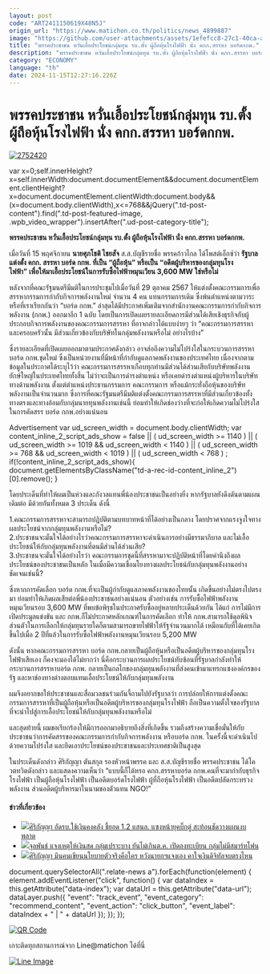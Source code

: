 ```yaml
---
layout: post
code: "ART2411150619X48N5J"
origin_url: "https://www.matichon.co.th/politics/news_4899887"
image: "https://github.com/user-attachments/assets/1efefcc8-27c1-40ca-adab-3a5917617a66"
title: "พรรคประชาชน หวั่นเอื้อประโยชน์กลุ่มทุน รบ.ตั้ง ผู้ถือหุ้นโรงไฟฟ้า นั่ง คกก.สรรหา บอร์ดกกพ."
description: "พรรคประชาชน หวั่นเอื้อประโยชน์กลุ่มทุน รบ.ตั้ง ผู้ถือหุ้นโรงไฟฟ้า นั่ง คกก.สรรหา บอร์ดกกพ."
category: "ECONOMY"
language: "th"
date: 2024-11-15T12:27:16.226Z
---
```


# พรรคประชาชน หวั่นเอื้อประโยชน์กลุ่มทุน รบ.ตั้ง ผู้ถือหุ้นโรงไฟฟ้า นั่ง คกก.สรรหา บอร์ดกกพ.

[![](https://www.matichon.co.th/wp-content/uploads/2024/11/2752420.jpg "2752420")](https://www.matichon.co.th/wp-content/uploads/2024/11/2752420.jpg)

var x=0;self.innerHeight?x=self.innerWidth:document.documentElement&&document.documentElement.clientHeight?x=document.documentElement.clientWidth:document.body&&(x=document.body.clientWidth),x<=768&&jQuery(".td-post-content").find(".td-post-featured-image, .wpb\_video\_wrapper").insertAfter(".ud-post-category-title");

**พรรคประชาชน หวั่นเอื้อประโยชน์กลุ่มทุน รบ.ตั้ง ผู้ถือหุ้นโรงไฟฟ้า นั่ง คกก.สรรหา บอร์ดกกพ.**

เมื่อวันที่ 15 พฤศจิกายน **นายศุภโชติ ไชยสัจ** ส.ส.บัญชีรายชื่อ พรรคก้าวไกล ได้โพสต์เอ็กซ์ว่า **รัฐบาลแต่งตั้ง คกก. สรรหา บอร์ด กกพ. ที่เป็น “ผู้ถือหุ้น” หรือเป็น “อดีตผู้บริหารของกลุ่มทุนโรงไฟฟ้า”** **เพื่อให้มาเอื้อประโยชน์ในการรับซื้อไฟฟ้าหมุนเวียน 3,600 MW ใช่หรือไม่**

หลังจากที่คณะรัฐมนตรีมีมติในการประชุมไปเมื่อวันที่ 29 ตุลาคม 2567 ให้แต่งตั้งคณะกรรมการเพื่อสรรหากรรมการกำกับกิจการพลังงานใหม่ จำนวน 4 คน แทนกรรมการเดิม ซึ่งพ้นตำแหน่งตามวาระ หรือที่เราเรียกกันว่า “บอร์ด กกพ.” ล่าสุดได้มีประกาศเพิ่มเติมจากสำนักงานคณะกรรมการกำกับกิจการพลังงาน (กกพ.) ออกมาอีก 1 ฉบับ โดยเป็นการเปิดเผยรายละเอียดการมีส่วนได้เสียเชิงธุรกิจกับผู้ประกอบกิจการพลังงานของคณะกรรมการสรรหา ที่อาจกล่าวได้แบบง่ายๆ ว่า “คณะกรรมการสรรหาและครอบครัวนั้น มีส่วนเกี่ยวข้องกับบริษัทในกลุ่มพลังงานหรือไม่ อย่างไรบ้าง”

ซึ่งรายละเอียดที่เปิดเผยออกมาตามประกาศดังกล่าว อาจส่อถึงความไม่โปร่งใสในกระบวนการสรรหาบอร์ด กกพ.ชุดใหม่ ซึ่งเป็นหน่วยงานที่มีหน้าที่กำกับดูแลภาคพลังงานของประเทศไทย เนื่องจากตามข้อมูลในประกาศได้ระบุไว้ว่า คณะกรรมการสรรหาเกือบทุกท่านมีส่วนได้ส่วนเสียกับบริษัทพลังงานยักษ์ใหญ่ในประเทศไทยทั้งสิ้น ไม่ว่าจะเป็นการดำรงตำแหน่ง หรือเคยดำรงตำแหน่งผู้บริหารในบริษัททางด้านพลังงาน ตั้งแต่ตำแหน่งประธานกรรมการ คณะกรรมการ หรือแม้กระทั่งถือหุ้นของบริษัทพลังงานเป็นจำนวนมาก ซึ่งการที่คณะรัฐมนตรีมีมติแต่งตั้งคณะกรรมการสรรหาที่มีส่วนเกี่ยวข้องทั้งทางตรงและทางอ้อมกับกลุ่มนายทุนพลังงานเช่นนี้ ย่อมทำให้เกิดช่องว่างที่จะก่อให้เกิดความไม่โปร่งใสในการคัดสรร บอร์ด กกพ.อย่างแน่นอน

Advertisement var ud\_screen\_width = document.body.clientWidth; var content\_inline\_2\_script\_ads\_show = false || ( ud\_screen\_width >= 1140 ) || ( ud\_screen\_width >= 1019 && ud\_screen\_width < 1140 ) || ( ud\_screen\_width >= 768 && ud\_screen\_width < 1019 ) || ( ud\_screen\_width < 768 ) ; if(!content\_inline\_2\_script\_ads\_show){ document.getElementsByClassName("td-a-rec-id-content\_inline\_2")\[0\].remove(); }

โดยประเด็นที่ทำให้ผมเป็นห่วงและกังวลแทนพี่น้องประชาชนเป็นอย่างยิ่ง หากรัฐบาลยังดึงดันตามแผนเดิมต่อ มีด้วยกันทั้งหมด 3 ประเด็น ดังนี้

1.คณะกรรมการสรรหาจะสามารถปฏิบัติตามบทบาทหน้าที่ได้อย่างเป็นกลาง โดยปราศจากแรงจูงใจทางผลประโยชน์จากกลุ่มทุนพลังงานหรือไม่?  
2.ประชาชนจะมั่นใจได้อย่างไรว่าคณะกรรมการสรรหาจะดำเนินการอย่างมีธรรมาภิบาล และไม่เอื้อประโยชน์ให้กับกลุ่มทุนพลังงานที่ตนมีส่วนได้ส่วนเสีย?  
3.ประชาชนจะมั่นใจได้อย่างไรว่า คณะกรรมการชุดนี้ที่สรรหามาจะปฏิบัติหน้าที่โดยคำนึงถึงผลประโยชน์ของประชาชนเป็นหลัก ในเมื่อมีความเชื่อมโยงทางผลประโยชน์กับกลุ่มทุนพลังงานอย่างชัดเจนเช่นนี้?

ซึ่งหากการคัดเลือก บอร์ด กกพ.ที่จะเป็นผู้กำกับดูแลภาคพลังงานของไทยนั้น เกิดขึ้นอย่างไม่ตรงไปตรงมา ย่อมทำให้เกิดผลเสียต่อพี่น้องประชาชนอย่างแน่นอน ตัวอย่างเช่น การรับซื้อไฟฟ้าพลังงานหมุนเวียนรอบ 3,600 MW ที่พบข้อพิรุธในประกาศรับซื้ออยู่หลายประเด็นด้วยกัน ได้แก่ การไม่มีการเปิดประมูลแข่งขัน และ กกพ.ก็ไม่ประกาศหลักเกณฑ์ในการคัดเลือก ทำให้ กกพ.สามารถใช้ดุลพินิจส่วนตัวในการเลือกให้กลุ่มทุนรายใดก็ตามสามารถขายไฟฟ้าให้รัฐจำนวนมากได้ เหมือนกับที่ได้เคยเกิดขึ้นไปเมื่อ 2 ปีที่แล้วในการรับซื้อไฟฟ้าพลังงานหมุนเวียนรอบ 5,200 MW

ดังนั้น หากคณะกรรมการสรรหา บอร์ด กกพ.กลายเป็นผู้ถือหุ้นหรือเป็นอดีตผู้บริหารของกลุ่มทุนโรงไฟฟ้าเสียเอง ก็คงจะมองได้ไม่ยากว่า นี่คือกระบวนการผลประโยชน์ทับซ้อนที่รัฐบาลกำลังทำให้กระบวนการสรรหาบอร์ด กกพ. กลายเป็นกลไกของกลุ่มทุนพลังงานที่ส่งคนเข้ามาแทรกแซงองค์กรของรัฐ และหาช่องทางต่างตอบแทนเอื้อประโยชน์ให้กับกลุ่มทุนพลังงาน

ผมจึงอยากขอให้ประชาชนและสื่อมวลชนร่วมกันจี้ถามไปยังรัฐบาลว่า การปล่อยให้การแต่งตั้งคณะกรรมการสรรหาที่เป็นผู้ถือหุ้นหรือเป็นอดีตผู้บริหารของกลุ่มทุนโรงไฟฟ้า ถือเป็นความตั้งใจของรัฐบาลที่จะนำไปสู่การเอื้อประโยชน์ให้กับกลุ่มทุนพลังงานหรือไม่

และสุดท้ายนี้ ผมขอเรียกร้องให้มีการออกมาอธิบายถึงสิ่งที่เกิดขึ้น รวมถึงสร้างความเชื่อมั่นให้กับประชาชนว่าการคัดสรรของคณะกรรมการกำกับกิจการพลังงาน หรือบอร์ด กกพ. ในครั้งนี้จะดำเนินไปด้วยความโปร่งใส และยึดเอาประโยชน์ของประชาชนและประเทศชาติเป็นสูงสุด

ในประเด็นดังกล่าว ศิริกัญญา ตันสกุล รองหัวหน้าพรรค และ ส.ส.บัญชีรายชื่อ พรรคประชาชน ได้โควตทวิตดังกล่าว และแสดงความเห็นว่า “แบบนี้ก็ได้หรอ คกก.สรรหาบอร์ด กกพ.คนที่จะมากำกับธุรกิจโรงไฟฟ้า เป็นผู้ถือหุ้นโรงไฟฟ้า เป็นอดีตบอร์ดโรงไฟฟ้า ผู้ที่ถือหุ้นโรงไฟฟ้า เป็นอดีตปลัดกระทรวงพลังงาน ส่วนอดีตผู้บริหารมาในนามของตัวแทน NGO!”

#### ข่าวที่เกี่ยวข้อง

*   [![](https://www.matichon.co.th/wp-content/uploads/2024/10/S__8985.jpg)ศิริกัญญา อัดรบ.ใช้เงินคงคลัง ชี้ยอด 1.2 แสนล. แซงหน้ายุคบิ๊กตู่ สะท้อนชัดวางแผนงบพลาด](https://www.matichon.co.th/politics/news_4829514) 
*   [![](https://www.matichon.co.th/wp-content/uploads/2024/09/IMG_202899778.jpg)จุลพันธ์ แจงเหตุให้เงินสด กลุ่มเปราะบาง ยันไม่เกินต.ค. เปิดลงทะเบียน กลุ่มไม่มีสมาร์ทโฟน](https://www.matichon.co.th/politics/news_4799881)
*   [![](https://www.matichon.co.th/wp-content/uploads/2024/09/ศิริกัญญา1209.jpg)ศิริกัญญา มึนคนเขียนนโยบายตัวจริงคือใคร หวังนายกฯแจงเอง คาใจเงินดิจิทัลจบตรงไหน](https://www.matichon.co.th/politics/news_4787623)

document.querySelectorAll(".relate-news a").forEach(function(element) { element.addEventListener("click", function() { var dataIndex = this.getAttribute("data-index"); var dataUrl = this.getAttribute("data-url"); dataLayer.push({ "event": "track\_event", "event\_category": "recommend\_content", "event\_action": "click\_button", "event\_label": dataIndex + " | " + dataUrl }); }); });

[![QR Code](https://www.matichon.co.th/wp-content/uploads/2023/07/wob1371z.jpg)](https://lin.ee/ht0nDxX)

เกาะติดทุกสถานการณ์จาก Line@matichon ได้ที่นี่

[![Line Image](https://www.matichon.co.th/wp-content/uploads/2023/07/th.png)](https://lin.ee/ht0nDxX)